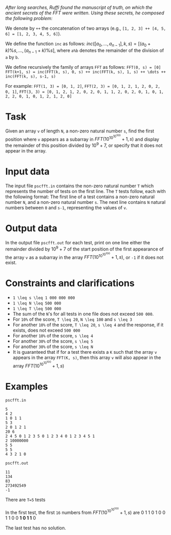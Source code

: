 *After long searches, Ruffi found the manuscript of truth, on which the ancient secrets of the FFT were written. Using these secrets, he composed the following problem:*

We denote by `++` the concatenation of two arrays (e.g., `[1, 2, 3] ++ [4, 5, 6] = [1, 2, 3, 4, 5, 6]`).

We define the function `inc` as follows:
$inc([a_0, \dots, a_{n-1}], k, s) = [(a_0+k) \% s, \dots, (a_{n-1}+k) \% s]$, where `a%b` denotes the remainder of the division of `a` by `b`.

We define recursively the family of arrays `FFT` as follows:
`FFT(0, s) = [0]`
`FFT(k+1, s) = inc(FFT(k, s), 0, s) ++ inc(FFT(k, s), 1, s) ++ \dots ++ inc(FFT(k, s), s-1, s)`

For example:
`FFT(1, 3) = [0, 1, 2]`,
`FFT(2, 3) = [0, 1, 2, 1, 2, 0, 2, 0, 1]`,
`FFT(3, 3) = [0, 1, 2, 1, 2, 0, 2, 0, 1, 1, 2, 0, 2, 0, 1, 0, 1, 2, 2, 0, 1, 0, 1, 2, 1, 2, 0]`

# Task
Given an array `v` of length `N`, a non-zero natural number `s`, find the first position where `v` appears as a subarray in $FFT(10^{10^{10^{100}}}+ 1, s)$ and display the remainder of this position divided by $10^9+7$, or specify that it does not appear in the array.

# Input data
The input file `pscfft.in` contains the non-zero natural number `T` which represents the number of tests on the first line. The `T` tests follow, each with the following format:
The first line of a test contains a non-zero natural number `N`, and a non-zero natural number `s`. The next line contains `N` natural numbers between `0` and `s-1`, representing the values of `v`.

# Output data
In the output file `pscfft.out` for each test, print on one line either the remainder divided by $10^9+7$ of the start position of the first appearance of the array `v` as a subarray in the array $FFT(10^{10^{10^{100}}}+ 1, s)$, or `-1` if it does not exist.

# Constraints and clarifications
* `1 \leq s \leq 1 000 000 000`
* `1 \leq N \leq 500 000`
* `1 \leq T \leq 500 000`
* The sum of the `N`'s for all tests in one file does not exceed `500 000`.
* For `10%` of the score, `T \leq 20`, `N \leq 100` and `s \leq 3`
* For another `10%` of the score, `T \leq 20`, `s \leq 4` and the response, if it exists, does not exceed `500 000`
* For another `10%` of the score, `s \leq 4`
* For another `30%` of the score, `s \leq 5`
* For another `30%` of the score, `s \leq N`
* It is guaranteed that if for a test there exists a `K` such that the array `v` appears in the array `FFT(K, s)`, then this array `v` will also appear in the array $FFT(10^{10^{10^{100}}}+ 1, s)$

# Examples
`pscfft.in`
```
5
4 2
1 0 1 1
5 3
2 0 1 2 1
20 6
2 4 5 0 1 2 3 5 0 1 2 3 4 0 1 2 3 4 5 1
2 10000000
5 5
5 5
4 3 2 1 0
```

`pscfft.out`
```
11
134
83
273492549
-1
```

There are `T=5` tests

In the first test, the first `16` numbers from $FFT(10^{10^{10^{100}}}+ 1, s)$ are 0 1 1 0 1 0 0 1 1 0 0 **1 0 1 1** 0

The last test has no solution.
